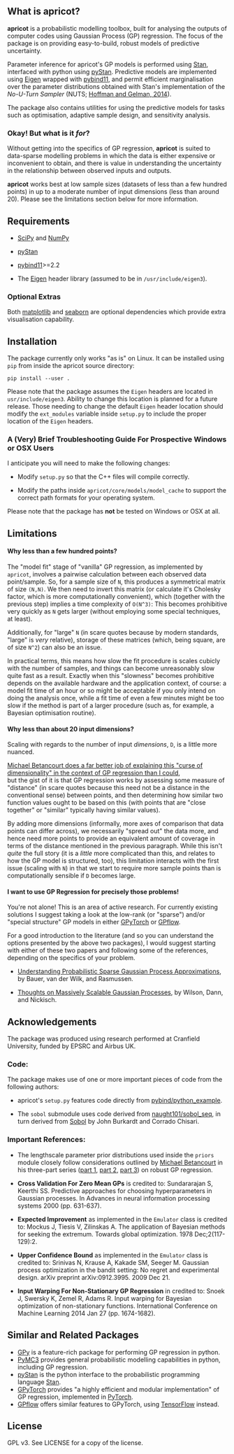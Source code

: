 ## What is apricot?

**apricot** is a probabilistic modelling toolbox, 
built for analysing the outputs of computer codes 
using Gaussian Process (GP) regression. The focus 
of the package is on providing easy-to-build, robust
models of predictive uncertainty. 

Parameter inference for apricot's GP models is 
performed using [Stan](https://mc-stan.org/), 
interfaced with python using 
[pyStan](https://github.com/stan-dev/pystan). 
Predictive models are implemented using 
[Eigen](http://eigen.tuxfamily.org/index.php?title=Main_Page)
wrapped with [pybind11](https://github.com/pybind/pybind11),
and permit efficient marginalisation over the parameter 
distributions obtained with Stan's implementation of the
*No-U-Turn Sampler* (NUTS; 
[Hoffman and Gelman, 2014](www.jmlr.org/papers/volume15/hoffman14a/hoffman14a.pdf)).

The package also contains utilities for using the 
predictive models for tasks such as optimisation, 
adaptive sample design, and sensitivity analysis.

### Okay! But what is it *for*?

Without getting into the specifics of GP regression, 
**apricot** is suited to data-sparse modelling problems
in which the data is either expensive or inconvenient 
to obtain, and there is value in understanding the 
uncertainty in the relationship between observed 
inputs and outputs.

**apricot** works best at low sample sizes 
(datasets of less than a few hundred points) 
in up to a moderate number of input dimensions 
(less than around 20). Please see the limitations section below for more information.

## Requirements
* [SciPy](https://github.com/scipy/scipy) and [NumPy](https://github.com/numpy/numpy)

* [pyStan](https://github.com/stan-dev/pystan)

* [pybind11](https://github.com/pybind/pybind11)>=2.2

* The [Eigen](http://eigen.tuxfamily.org/index.php?title=Main_Page) header
  library (assumed to be in `/usr/include/eigen3`).

### Optional Extras

Both [matplotlib](https://github.com/matplotlib/matplotlib) 
and [seaborn](https://github.com/mwaskom/seaborn) are optional
dependencies which provide extra visualisation capability.

## Installation

The package currently only works "as is" on Linux. It can be installed using `pip` from inside the apricot source directory:

`pip install --user .`

Please note that the package assumes the `Eigen` headers are located in `usr/include/eigen3`. Ability to change this location is planned for a future release. Those needing to change the default `Eigen` header location should modify the `ext_modules` variable inside `setup.py` to include the proper location of the `Eigen` headers.

### A (Very) Brief Troubleshooting Guide For Prospective Windows or OSX Users

I anticipate you will need to make the following changes:

* Modify `setup.py` so that the C++ files will compile correctly.

* Modify the paths inside  `apricot/core/models/model_cache` to support the correct path formats for your operating system.

Please note that the package has **not** be tested on Windows or OSX at all.

## Limitations

#### Why less than a few hundred points?

The "model fit" stage of "vanilla" GP regression, as implemented by `apricot`, involves 
a pairwise calculation between each observed data point/sample. So, for a sample size of `N`, this produces a symmetrical matrix of size `(N,N)`.
We then need to invert this matrix (or calculate it's Cholesky factor, which is more computationally convenient), which (together with the previous step)
implies a time complexity of `O(N^3)`: This becomes prohibitive very quickly as `N` gets larger (without employing some special techniques, at least).

Additionally, for "large" `N` (in scare quotes because by modern standards, "large" is *very* relative), 
storage of these matrices (which, being square, are of size `N^2`) can also be an issue.

In practical terms, this means how slow the fit procedure is scales cubicly with the number of samples, 
and things can become unreasonably slow quite fast as a result. 
Exactly when this "slowness" becomes prohibitive depends on the available hardware and the application context, of course:
a model fit time of an hour or so might be acceptable if you only intend on doing the analysis once, while
a fit time of even a few minutes might be too slow if the method is part of a larger procedure (such as, for example, a Bayesian optimisation routine).

#### Why less than about 20 input dimensions?

Scaling with regards to the number of input *dimensions*, `D`, is a little more nuanced.

[Michael Betancourt does a far better job of explaining this "curse of dimensionality" in the context of GP regression than I could](https://betanalpha.github.io/assets/case_studies/gp_part3/part3.html#6_the_inevitable_curse_of_dimensionality),  
but the gist of it is that GP regression works by assessing some measure of "distance" (in scare quotes because this need not be a distance in the conventional sense) between points, and then determining how similar two function values ought to be based on this (with points that are "close together" or "similar" typically having similar values). 

By adding more dimensions (informally, more axes of comparison that data points can differ across), we necessarily "spread out" the data more, and hence need more points to provide an equivalent amount of coverage in terms of the distance mentioned in the previous paragraph. While this isn't *quite* the full story (it is a *little* more complicated than this, and relates to how the GP model is structured, too), this limitation interacts with the first issue (scaling with `N`) in that we start to require more sample points than is computationally sensible if `D` becomes large.

#### I want to use GP Regression for precisely those problems!

You're not alone! This is an area of active research. For currently existing solutions I suggest taking a look at the low-rank (or "sparse") and/or "special structure" GP models in either [GPyTorch](https://gpytorch.ai/) or [GPflow](https://github.com/GPflow/GPflow).

For a good introduction to the literature (and so you can understand the options presented by the above two packages), 
I would suggest starting with either of these two papers and following some of the references, depending on the specifics of your problem.

* [Understanding Probabilistic Sparse Gaussian Process Approximations](https://papers.nips.cc/paper/6477-understanding-probabilistic-sparse-gaussian-process-approximations.pdf), by Bauer, van der Wilk, and Rasmussen. 

* [Thoughts on Massively Scalable Gaussian Processes](https://arxiv.org/pdf/1511.01870.pdf), by Wilson, Dann, and Nickisch. 

## Acknowledgements

The package was produced using research performed at Cranfield University, funded by EPSRC and Airbus UK.

### Code:

The package makes use of one or more important pieces of code from the following authors:

* apricot's `setup.py` features code directly from [pybind/python\_example](https://github.com/pybind/python_example).

* The `sobol` submodule uses code derived from [naught101/sobol\_seq](https://github.com/naught101/sobol_seq), in turn
derived from [Sobol](https://people.sc.fsu.edu/~jburkardt/py_src/sobol/sobol.html) by John Burkardt and Corrado Chisari.

### Important References:

* The lengthscale parameter prior distributions used inside the `priors` module closely follow considerations outlined by [Michael Betancourt](https://betanalpha.github.io/) in his three-part series ([part 1](https://betanalpha.github.io/assets/case_studies/gp_part1/part1.html), [part 2](https://betanalpha.github.io/assets/case_studies/gp_part2/part2.html), [part 3](https://betanalpha.github.io/assets/case_studies/gp_part3/part3.html)) on robust GP regression.

* **Cross Validation For Zero Mean GPs** is credited to: Sundararajan S, Keerthi SS. Predictive approaches for choosing hyperparameters in Gaussian processes. In Advances in neural information processing systems 2000 (pp. 631-637).

* **Expected Improvement** as implemented in the `Emulator` class is credited to: Mockus J, Tiesis V, Zilinskas A. The application of Bayesian methods for seeking the extremum. Towards global optimization. 1978 Dec;2(117-129):2.

* **Upper Confidence Bound** as implemented in the `Emulator` class is credited to: Srinivas N, Krause A, Kakade SM, Seeger M. Gaussian process optimization in the bandit setting: No regret and experimental design. arXiv preprint arXiv:0912.3995. 2009 Dec 21.

* **Input Warping For Non-Stationary GP Regression** in credited to: Snoek J, Swersky K, Zemel R, Adams R. Input warping for Bayesian optimization of non-stationary functions. International Conference on Machine Learning 2014 Jan 27 (pp. 1674-1682).

## Similar and Related Packages

* [GPy](https://github.com/SheffieldML/GPy) is a feature-rich package for performing GP regression in python.
* [PyMC3](https://github.com/pymc-devs/pymc3) provides general probabilistic modelling capabilities in python, including GP regression.
* [pyStan](https://github.com/stan-dev/pystan) is the python interface to the probabilistic programming language [Stan](https://mc-stan.org/).
* [GPyTorch](https://gpytorch.ai/) provides "a highly efficient and modular implementation" of GP regression, implemented in [PyTorch](https://pytorch.org/).
* [GPflow](https://github.com/GPflow/GPflow) offers similar features to GPyTorch, using [TensorFlow](https://tensorflow.org/) instead.


## License

GPL v3. See LICENSE for a copy of the license. 
